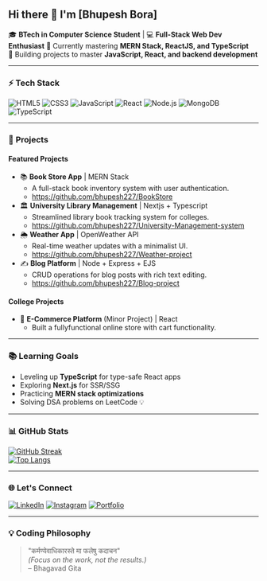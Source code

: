 ## Hi there 👋 I'm [Bhupesh Bora]

🎓 **BTech in Computer Science Student** |  💻 **Full-Stack Web Dev Enthusiast** 
🌱 Currently mastering **MERN Stack, ReactJS, and TypeScript**  
🚀 Building projects to master **JavaScript, React, and backend development**  

---

### ⚡ **Tech Stack**  
![HTML5](https://img.shields.io/badge/HTML5-E34F26?style=flat&logo=html5&logoColor=white)
![CSS3](https://img.shields.io/badge/CSS3-1572B6?style=flat&logo=css3&logoColor=white)
![JavaScript](https://img.shields.io/badge/JavaScript-F7DF1E?style=flat&logo=javascript&logoColor=black)
![React](https://img.shields.io/badge/React-61DAFB?style=flat&logo=react&logoColor=black)
![Node.js](https://img.shields.io/badge/Node.js-339933?style=flat&logo=node.js&logoColor=white)
![MongoDB](https://img.shields.io/badge/MongoDB-47A248?style=flat&logo=mongodb&logoColor=white)
![TypeScript](https://img.shields.io/badge/TypeScript-3178C6?style=flat&logo=typescript&logoColor=white)

---

### 🔨 **Projects**  
#### **Featured Projects**  
- 📚 **Book Store App** | MERN Stack  
  - A full-stack book inventory system with user authentication.
  - https://github.com/bhupesh227/BookStore
- 🏛️ **University Library Management** | Nextjs + Typescript 
  - Streamlined library book tracking system for colleges.
  - https://github.com/bhupesh227/University-Management-system
- 🌦️ **Weather App** | OpenWeather API  
  - Real-time weather updates with a minimalist UI.
  - https://github.com/bhupesh227/Weather-project
- ✍️ **Blog Platform** | Node + Express + EJS 
  - CRUD operations for blog posts with rich text editing.
  - https://github.com/bhupesh227/Blog-project

#### **College Projects**  
- 🛒 **E-Commerce Platform** (Minor Project) | React 
  - Built a fullyfunctional online store with cart functionality.  

---

### 📚 **Learning Goals**  
- Leveling up **TypeScript** for type-safe React apps  
- Exploring **Next.js** for SSR/SSG  
- Practicing **MERN stack optimizations**  
- Solving DSA problems on LeetCode 💡  

---

### 📊 **GitHub Stats**  
[![GitHub Streak](https://streak-stats.demolab.com?user=bhupesh227&theme=dark)](https://git.io/streak-stats)  
[![Top Langs](https://github-readme-stats.vercel.app/api/top-langs/?username=bhupesh227&layout=compact&theme=vision-friendly-dark)](https://github.com/bhupesh227)

---

### 🌐 **Let's Connect**  
[![LinkedIn](https://img.shields.io/badge/LinkedIn-0A66C2?style=flat&logo=linkedin&logoColor=white)](https://www.linkedin.com/in/bhupesh-bora-2b4s)
[![Instagram](https://img.shields.io/badge/Instagram-E4405F?style=flat&logo=instagram&logoColor=white)](https://instagram.com/shadows_of_wonder)
[![Portfolio](https://img.shields.io/badge/Portfolio-4285F4?style=flat&logo=google-chrome&logoColor=white)](https://your-portfolio.com)

---

### 💡 **Coding Philosophy**  
> "कर्मण्येवाधिकारस्ते मा फलेषु कदाचन"  
> *(Focus on the work, not the results.)*  
> – Bhagavad Gita

<!--
**bhupesh227/bhupesh227** is a ✨ _special_ ✨ repository because its `README.md` (this file) appears on your GitHub profile.

Here are some ideas to get you started:

- 🔭 I’m currently working on ...
- 🌱 I’m currently learning ...
- 👯 I’m looking to collaborate on ...
- 🤔 I’m looking for help with ...
- 💬 Ask me about ...
- 📫 How to reach me: ...
- 😄 Pronouns: ...
- ⚡ Fun fact: ...
-->
